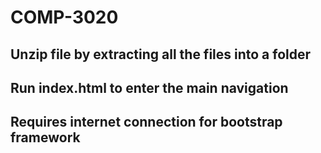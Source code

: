 # COMP-3020

## Unzip file by extracting all the files into a folder

## Run index.html to enter the main navigation

## Requires internet connection for bootstrap framework
